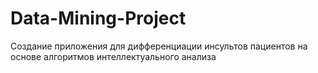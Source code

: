 # Data-Mining-Project
Создание приложения для дифференциации инсультов пациентов на основе алгоритмов интеллектуального анализа

